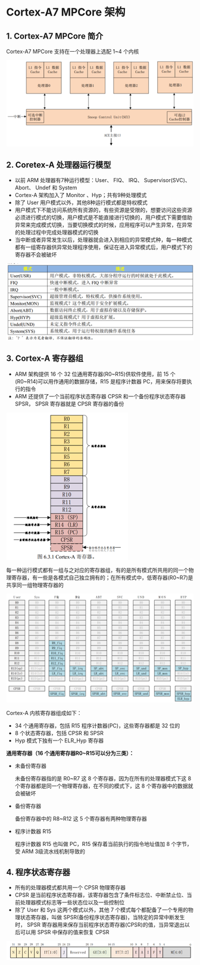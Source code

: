 # Cortex-A7 MPCore 架构

## 1. Cortex-A7 MPCore 简介

Cortex-A7 MPCore 支持在一个处理器上选配 1~4 个内核 

![1686141128179](https://raw.githubusercontent.com/LQF376/Linux-arm-mystudy/main/markdown_pic/1686141128179.png)

## 2. Coretex-A 处理器运行模型

- 以前 ARM 处理器有7种运行模型：User、 FIQ、 IRQ、 Supervisor(SVC)、 Abort、 Undef 和 System 
- Cortex-A 架构加入了 Monitor 、Hyp；共有9种处理模式
- 除了 User 用户模式以外，其他8种运行模式都是特权模式
- 用户模式下不能访问系统所有资源的，有些资源是受限的，想要访问这些资源必须进行模式的切换，用户模式是不能直接进行切换的，用户模式下需要借助异常来完成模式切换，当要切换模式的时候，应用程序可以产生异常，在异常的处理过程中完成处理器模式的切换
- 当中断或者异常发生以后，处理器就会进入到相应的异常模式种，每一种模式都有一组寄存器供异常处理程序使用，保证在进入异常模式后，用户模式下的寄存器不会被破坏

![1686141288144](https://raw.githubusercontent.com/LQF376/Linux-arm-mystudy/main/markdown_pic/1686141288144.png)

## 3. Cortex-A 寄存器组

- ARM 架构提供 16 个 32 位通用寄存器(R0~R15)供软件使用，前 15 个(R0~R14)可以用作通用的数据存储，R15 是程序计数器 PC，用来保存将要执行的指令
- ARM 还提供了一个当前程序状态寄存器 CPSR 和一个备份程序状态寄存器 SPSR， SPSR 寄存器就是 CPSR 寄存器的备份 

![1686141666417](https://raw.githubusercontent.com/LQF376/Linux-arm-mystudy/main/markdown_pic/1686141666417.png)

每一种运行模式都有一组与之对应的寄存器组，有的是所有模式所共用的同一个物理寄存器，有一些是各模式自己独立拥有的；在所有模式中，低寄存器(R0~R7)是共享同一组物理寄存器的

![1686141875224](https://raw.githubusercontent.com/LQF376/Linux-arm-mystudy/main/markdown_pic/1686141875224.png)

Cortex-A 内核寄存器组成如下：

- 34 个通用寄存器，包括 R15 程序计数器(PC)，这些寄存器都是 32 位的 
- 8 个状态寄存器，包括 CPSR 和 SPSR 
- Hyp 模式下独有一个 ELR_Hyp 寄存器 

**通用寄存器（16 个通用寄存器R0~R15可以分为三类）：**

- 未备份寄存器

  未备份寄存器指的是 R0~R7 这 8 个寄存器，因为在所有的处理器模式下这 8 个寄存器都是同一个物理寄存器，在不同的模式下，这 8 个寄存器中的数据就会被破坏

- 备份寄存器

  备份寄存器中的 R8~R12 这 5 个寄存器有两种物理寄存器 

- 程序计数器 R15 

  程序计数器 R15 也叫做 PC，R15 保存着当前执行的指令地址值加 8 个字节，受 ARM 3级流水线机制导致的

## 4. 程序状态寄存器

- 所有的处理器模式都共用一个 CPSR 物理寄存器
- CPSR 是当前程序状态寄存器，该寄存器包含了条件标志位、中断禁止位、当前处理器模式标志等一些状态位以及一些控制位 
- 除了 User 和 Sys 这两个模式以外，其他 7 个模式每个都配备了一个专用的物理状态寄存器，叫做 SPSR(备份程序状态寄存器)，当特定的异常中断发生时， SPSR 寄存器用来保存当前程序状态寄存器(CPSR)的值，当异常退出以后可以用 SPSR 中保存的值来恢复 CPSR 

![1686142370840](https://raw.githubusercontent.com/LQF376/Linux-arm-mystudy/main/markdown_pic/1686142370840.png)

